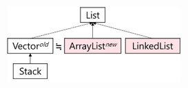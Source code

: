 <img src = "assets/built/postsImages/TheCornerstoneOfJava/2021-06-19-11cornerstoneJava2/img.png" width="80%" align="left"><br/>
